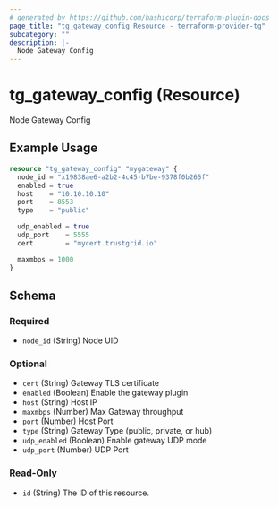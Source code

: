 ```yaml
---
# generated by https://github.com/hashicorp/terraform-plugin-docs
page_title: "tg_gateway_config Resource - terraform-provider-tg"
subcategory: ""
description: |-
  Node Gateway Config
---
```


# tg_gateway_config (Resource)

Node Gateway Config

## Example Usage

```terraform
resource "tg_gateway_config" "mygateway" {
  node_id = "x19838ae6-a2b2-4c45-b7be-9378f0b265f"
  enabled = true
  host    = "10.10.10.10"
  port    = 8553
  type    = "public"

  udp_enabled = true
  udp_port    = 5555
  cert        = "mycert.trustgrid.io"

  maxmbps = 1000
}
```

<!-- schema generated by tfplugindocs -->
## Schema

### Required

- `node_id` (String) Node UID

### Optional

- `cert` (String) Gateway TLS certificate
- `enabled` (Boolean) Enable the gateway plugin
- `host` (String) Host IP
- `maxmbps` (Number) Max Gateway throughput
- `port` (Number) Host Port
- `type` (String) Gateway Type (public, private, or hub)
- `udp_enabled` (Boolean) Enable gateway UDP mode
- `udp_port` (Number) UDP Port

### Read-Only

- `id` (String) The ID of this resource.


